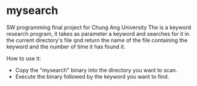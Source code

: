 # mysearch
SW programming final project for Chung Ang University
The is a keyword research program, it takes as parameter a keyword and searches for it in the current directory's file qnd return the name of the file containing the keyword and the number of time it has found it.

How to use it: 
- Copy the "mysearch" binary into the directory you want to scan.
- Execute the binary followed by the keyword you want to find. 
